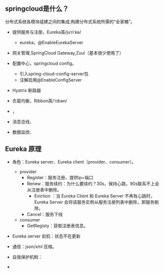 
## springcloud是什么？

分布式系统各模块组建之间的集成,构建分布式系统所需的“全家桶”。

- 提供服务与注册，Eureka英/juˈriːkə/
	- eureka、@EnableEurekaServer

- 网关管理,SpringCloud Gateway,Zuul（基本很少使用了）
- 配置中心，springcloud config。
	- 引入spring-cloud-config-server包
	- 注解启用@EnableConfigServer
- Hystrix 断路器
- 负载均衡，Ribbon英/ˈrɪbən/
- ，
- 消息总线、
- 数据监控、

## Eureka 原理

- 角色：Eureka server、Eureka client（provider、consumer）。
	- provider
		- Register：服务注册，提供ip+端口
		- Renew：服务续约：为什么要续约？30s，保持心跳，90s联系不上会从注册表中删除。
			- Eviction ：当 Eureka Client 和 Eureka Server 不再有心跳时，Eureka Server 会将该服务实例从服务注册列表中删除，即服务剔除。
		- Cancel：服务下线
	- consumer
		- GetRegisty：获取注册表信息。
		
- Eureka server 宕机：状态不在更新
- 通信：json/xml 压缩。
- 自我保护机制：
- 

